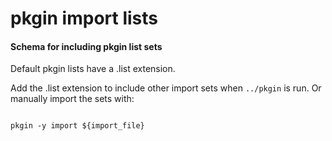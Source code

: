 # pkgin import lists 

#### Schema for including pkgin list sets

Default pkgin lists have a .list extension.

Add the .list extension to include other import sets when <code>../pkgin</code> is run. Or manually import the sets with:

<pre><code>
pkgin -y import ${import_file}
</code></pre>

